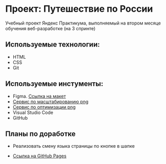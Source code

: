 # Проект: Путешествие по России

Учебный проект Яндекс Практикума, выполняемый на втором месяце обучения веб-разработке (на 3 спринте)

## Используемые технологии:
* HTML
* CSS
* Git

## Используемые инстументы:
* Figma. [Ссылка на макет](https://www.figma.com/file/5S2WSbEFL6awjVWJ0NWL8Q/Sprint-3_-Russia-_-desktop-mobile?node-id=28503%3A0)
* [Сервис по масштабированию png](https://www.iloveimg.com/resize-image/resize-png)
* [Сервис по оптимизации png](tinypng.com)
* Visual Studio Code
* GitHub

## Планы по доработке
* Реализовать смену языка страницы по кнопке в шапке

* [Ссылка на GitHub Pages](https://uvaleks.github.io/russian-travel/)
